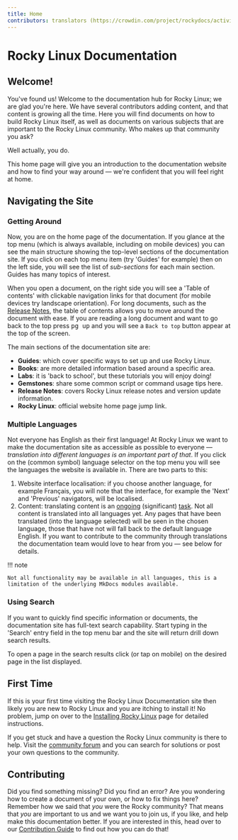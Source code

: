 ```yaml
---
title: Home
contributors: translators (https://crowdin.com/project/rockydocs/activity-stream)
---
```


# Rocky Linux Documentation

## Welcome!

You've found us! Welcome to the documentation hub for Rocky Linux; we are glad you're here. We have several contributors adding content, and that content is growing all the time. Here you will find documents on how to build Rocky Linux itself, as well as documents on various subjects that are important to the Rocky Linux community. Who makes up that community you ask?

Well actually, you do.

This home page will give you an introduction to the documentation website and how to find your way around — we're confident that you will feel right at home.

## Navigating the Site

### Getting Around

Now, you are on the home page of the documentation. If you glance at the top menu (which is always available, including on mobile devices) you can see the main structure showing the top-level sections of the documentation site. If you click on each top menu item (try 'Guides' for example) then on the left side, you will see the list of *sub-sections* for each main section. Guides has many topics of interest.

When you open a document, on the right side you will see a 'Table of contents' with clickable navigation links for that document (for mobile devices try landscape orientation). For long documents, such as the [Release Notes](release_notes/8_8.md), the table of contents allows you to move around the document with ease. If you are reading a long document and want to go back to the top press <kbd>pg up</kbd> and you will see a `Back to top` button appear at the top of the screen.

The main sections of the documentation site are:

* **Guides**: which cover specific ways to set up and use Rocky Linux.
* **Books**: are more detailed information based around a specific area.
* **Labs**: it is 'back to school', but these tutorials you will enjoy doing!
* **Gemstones**: share some common script or command usage tips here.
* **Release Notes**: covers Rocky Linux release notes and version update information.
* **Rocky Linux**: official website home page jump link.

### Multiple Languages

Not everyone has English as their first language! At Rocky Linux we want to make the documentation site as accessible as possible to everyone —  *translation into different languages is an important part of that*. If you click on the (common symbol) language selector on the top menu you will see the languages the website is available in. There are two parts to this:

1. Website interface localisation: if you choose another language, for example Français, you will note that the interface, for example the 'Next' and 'Previous' navigators, will be localised.
1. Content: translating content is an [ongoing](https://crowdin.com/project/rockydocs/activity-stream) (significant) [task](https://crowdin.com/project/rockydocs). Not all content is translated into all languages yet. Any pages that have been translated (into the language selected) will be seen in the chosen language, those that have not will fall back to the default language English. If you want to contribute to the community through translations the documentation team would love to hear from you — see below for details.

!!! note

    Not all functionality may be available in all languages, this is a limitation of the underlying MkDocs modules available.

### Using Search

If you want to quickly find specific information or documents, the documentation site has full-text search capability. Start typing in the 'Search' entry field in the top menu bar and the site will return drill down search results.

To open a page in the search results click (or tap on mobile) on the desired page in the list displayed.

## First Time

If this is your first time visiting the Rocky Linux Documentation site then likely you are new to Rocky Linux and you are itching to install it! No problem, jump on over to the [Installing Rocky Linux](guides/installation.md) page for detailed instructions.

If you get stuck and have a question the Rocky Linux community is there to help. Visit the [community forum](https://forums.rockylinux.org) and you can search for solutions or post your own questions to the community.

## Contributing

Did you find something missing? Did you find an error? Are you wondering how to create a document of your own, or how to fix things here? Remember how we said that *you* were the Rocky community? That means that *you* are important to us and we want you to join us, if you like, and help make this documentation better. If you are interested in this, head over to our [Contribution Guide](https://github.com/rocky-linux/documentation/blob/main/README.md) to find out how you can do that!
